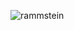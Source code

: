 ![rammstein](https://github.com/wagkob20/wagkob20/assets/94897208/d349e08e-633d-4b7c-9f16-2b60f9986d63)
